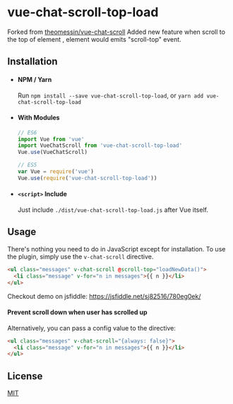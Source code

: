 # vue-chat-scroll-top-load

Forked from [theomessin/vue-chat-scroll](https://github.com/theomessin/vue-chat-scroll)
Added new feature when scroll to the top of element , element would emits "scroll-top" event.

## Installation

- #### NPM / Yarn
  Run `npm install --save vue-chat-scroll-top-load`, or `yarn add vue-chat-scroll-top-load`

- #### With Modules

  ``` js
  // ES6
  import Vue from 'vue'
  import VueChatScroll from 'vue-chat-scroll-top-load'
  Vue.use(VueChatScroll)

  // ES5
  var Vue = require('vue')
  Vue.use(require('vue-chat-scroll-top-load'))
  ```

- #### `<script>` Include

  Just include `./dist/vue-chat-scroll-top-load.js` after Vue itself.

## Usage

There's nothing you need to do in JavaScript except for installation. To use the plugin, simply use the `v-chat-scroll` directive.

``` html
<ul class="messages" v-chat-scroll @scroll-top="loadNewData()">
  <li class="message" v-for="n in messages">{{ n }}</li>
</ul>
```

Checkout demo on jsfiddle: https://jsfiddle.net/sj82516/780eg0ek/  

#### Prevent scroll down when user has scrolled up

Alternatively, you can pass a config value to the directive:

``` html
<ul class="messages" v-chat-scroll="{always: false}">
  <li class="message" v-for="n in messages">{{ n }}</li>
</ul>
```

## License

[MIT](http://opensource.org/licenses/MIT)
